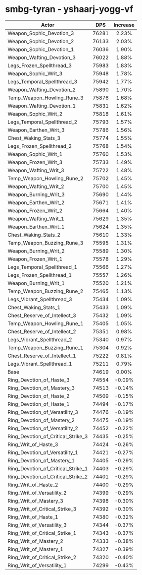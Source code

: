 # smbg-tyran - yshaarj-yogg-vf
| Actor | DPS | Increase |
|---|:---:|:---:|
|Weapon_Sophic_Devotion_3|76281|2.23%|
|Weapon_Sophic_Devotion_2|76133|2.03%|
|Weapon_Sophic_Devotion_1|76036|1.90%|
|Weapon_Wafting_Devotion_3|76022|1.88%|
|Legs_Frozen_Spellthread_3|75983|1.83%|
|Weapon_Sophic_Writ_3|75948|1.78%|
|Legs_Temporal_Spellthread_3|75942|1.77%|
|Weapon_Wafting_Devotion_2|75890|1.70%|
|Temp_Weapon_Howling_Rune_3|75876|1.68%|
|Weapon_Wafting_Devotion_1|75831|1.62%|
|Weapon_Sophic_Writ_2|75818|1.61%|
|Legs_Temporal_Spellthread_2|75793|1.57%|
|Weapon_Earthen_Writ_3|75786|1.56%|
|Chest_Waking_Stats_3|75774|1.55%|
|Legs_Frozen_Spellthread_2|75768|1.54%|
|Weapon_Sophic_Writ_1|75760|1.53%|
|Weapon_Frozen_Writ_3|75733|1.49%|
|Weapon_Wafting_Writ_3|75722|1.48%|
|Temp_Weapon_Howling_Rune_2|75702|1.45%|
|Weapon_Wafting_Writ_2|75700|1.45%|
|Weapon_Burning_Writ_3|75690|1.44%|
|Weapon_Earthen_Writ_2|75671|1.41%|
|Weapon_Frozen_Writ_2|75664|1.40%|
|Weapon_Wafting_Writ_1|75629|1.35%|
|Weapon_Earthen_Writ_1|75624|1.35%|
|Chest_Waking_Stats_2|75610|1.33%|
|Temp_Weapon_Buzzing_Rune_3|75595|1.31%|
|Weapon_Burning_Writ_2|75589|1.30%|
|Weapon_Frozen_Writ_1|75578|1.29%|
|Legs_Temporal_Spellthread_1|75566|1.27%|
|Legs_Frozen_Spellthread_1|75557|1.26%|
|Weapon_Burning_Writ_1|75520|1.21%|
|Temp_Weapon_Buzzing_Rune_2|75465|1.13%|
|Legs_Vibrant_Spellthread_3|75434|1.09%|
|Chest_Waking_Stats_1|75433|1.09%|
|Chest_Reserve_of_Intellect_3|75432|1.09%|
|Temp_Weapon_Howling_Rune_1|75405|1.05%|
|Chest_Reserve_of_Intellect_2|75351|0.98%|
|Legs_Vibrant_Spellthread_2|75340|0.97%|
|Temp_Weapon_Buzzing_Rune_1|75304|0.92%|
|Chest_Reserve_of_Intellect_1|75222|0.81%|
|Legs_Vibrant_Spellthread_1|75211|0.79%|
|Base|74619|0.00%|
|Ring_Devotion_of_Haste_3|74554|-0.09%|
|Ring_Devotion_of_Mastery_3|74513|-0.14%|
|Ring_Devotion_of_Haste_2|74509|-0.15%|
|Ring_Devotion_of_Haste_1|74494|-0.17%|
|Ring_Devotion_of_Versatility_3|74476|-0.19%|
|Ring_Devotion_of_Mastery_2|74475|-0.19%|
|Ring_Devotion_of_Versatility_2|74452|-0.22%|
|Ring_Devotion_of_Critical_Strike_3|74435|-0.25%|
|Ring_Writ_of_Haste_3|74424|-0.26%|
|Ring_Devotion_of_Versatility_1|74421|-0.27%|
|Ring_Devotion_of_Mastery_1|74405|-0.29%|
|Ring_Devotion_of_Critical_Strike_1|74403|-0.29%|
|Ring_Devotion_of_Critical_Strike_2|74401|-0.29%|
|Ring_Writ_of_Haste_2|74400|-0.29%|
|Ring_Writ_of_Versatility_2|74399|-0.29%|
|Ring_Writ_of_Mastery_3|74398|-0.30%|
|Ring_Writ_of_Critical_Strike_3|74392|-0.30%|
|Ring_Writ_of_Haste_1|74380|-0.32%|
|Ring_Writ_of_Versatility_3|74344|-0.37%|
|Ring_Writ_of_Critical_Strike_1|74343|-0.37%|
|Ring_Writ_of_Mastery_2|74333|-0.38%|
|Ring_Writ_of_Mastery_1|74327|-0.39%|
|Ring_Writ_of_Critical_Strike_2|74320|-0.40%|
|Ring_Writ_of_Versatility_1|74299|-0.43%|
